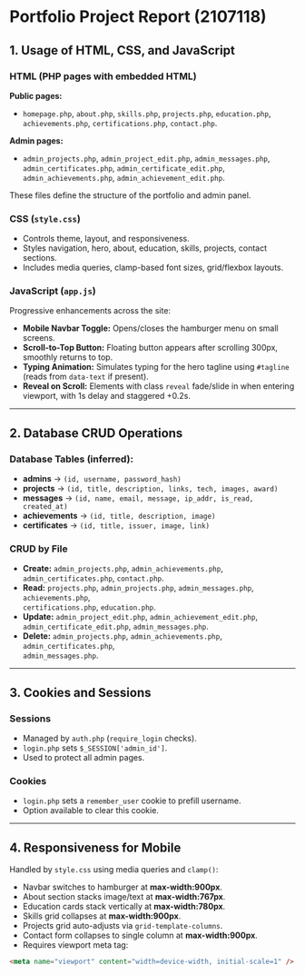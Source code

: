 # Portfolio Project Report (2107118)

## 1. Usage of HTML, CSS, and JavaScript  

### HTML (PHP pages with embedded HTML)  
**Public pages:**  
- `homepage.php`, `about.php`, `skills.php`, `projects.php`, `education.php`,  
  `achievements.php`, `certifications.php`, `contact.php`.  

**Admin pages:**  
- `admin_projects.php`, `admin_project_edit.php`, `admin_messages.php`,  
  `admin_certificates.php`, `admin_certificate_edit.php`,  
  `admin_achievements.php`, `admin_achievement_edit.php`.  

These files define the structure of the portfolio and admin panel.  

### CSS (`style.css`)  
- Controls theme, layout, and responsiveness.  
- Styles navigation, hero, about, education, skills, projects, contact sections.  
- Includes media queries, clamp-based font sizes, grid/flexbox layouts.  

### JavaScript (`app.js`)  
Progressive enhancements across the site:  
- **Mobile Navbar Toggle:** Opens/closes the hamburger menu on small screens.  
- **Scroll-to-Top Button:** Floating button appears after scrolling 300px, smoothly returns to top.  
- **Typing Animation:** Simulates typing for the hero tagline using `#tagline` (reads from `data-text` if present).  
- **Reveal on Scroll:** Elements with class `reveal` fade/slide in when entering viewport, with 1s delay and staggered +0.2s.  

---

## 2. Database CRUD Operations  

### Database Tables (inferred):  
- **admins** → `(id, username, password_hash)`  
- **projects** → `(id, title, description, links, tech, images, award)`  
- **messages** → `(id, name, email, message, ip_addr, is_read, created_at)`  
- **achievements** → `(id, title, description, image)`  
- **certificates** → `(id, title, issuer, image, link)`  

### CRUD by File  
- **Create:** `admin_projects.php`, `admin_achievements.php`, `admin_certificates.php`, `contact.php`.  
- **Read:** `projects.php`, `admin_projects.php`, `admin_messages.php`, `achievements.php`,  
  `certifications.php`, `education.php`.  
- **Update:** `admin_project_edit.php`, `admin_achievement_edit.php`,  
  `admin_certificate_edit.php`, `admin_messages.php`.  
- **Delete:** `admin_projects.php`, `admin_achievements.php`, `admin_certificates.php`,  
  `admin_messages.php`.  

---

## 3. Cookies and Sessions  

### Sessions  
- Managed by `auth.php` (`require_login` checks).  
- `login.php` sets `$_SESSION['admin_id']`.  
- Used to protect all admin pages.  

### Cookies  
- `login.php` sets a `remember_user` cookie to prefill username.  
- Option available to clear this cookie.  

---

## 4. Responsiveness for Mobile  

Handled by `style.css` using media queries and `clamp()`:  
- Navbar switches to hamburger at **max-width:900px**.  
- About section stacks image/text at **max-width:767px**.  
- Education cards stack vertically at **max-width:780px**.  
- Skills grid collapses at **max-width:900px**.  
- Projects grid auto-adjusts via `grid-template-columns`.  
- Contact form collapses to single column at **max-width:900px**.  
- Requires viewport meta tag:  

```html
<meta name="viewport" content="width=device-width, initial-scale=1" />
